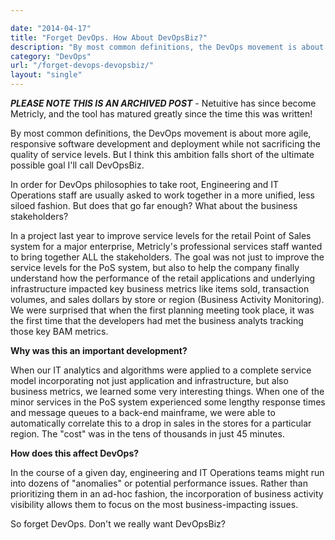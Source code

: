 ```yaml
---

date: "2014-04-17"
title: "Forget DevOps. How About DevOpsBiz?"
description: "By most common definitions, the DevOps movement is about more agile, responsive software development and deployment while not sacrificing the quality of service levels."
category: "DevOps"
url: "/forget-devops-devopsbiz/"
layout: "single"
---
```

***PLEASE NOTE THIS IS AN ARCHIVED POST*** - Netuitive has since become Metricly, and the tool has matured greatly since the time this was written!

By most common definitions, the DevOps movement is about more agile, responsive software development and deployment while not sacrificing the quality of service levels. But I think this ambition falls short of the ultimate possible goal I'll call DevOpsBiz.

In order for DevOps philosophies to take root, Engineering and IT Operations staff are usually asked to work together in a more unified, less siloed fashion. But does that go far enough? What about the business stakeholders?

In a project last year to improve service levels for the retail Point of Sales system for a major enterprise, Metricly's professional services staff wanted to bring together ALL the stakeholders. The goal was not just to improve the service levels for the PoS system, but also to help the company finally understand how the performance of the retail applications and underlying infrastructure impacted key business metrics like items sold, transaction volumes, and sales dollars by store or region (Business Activity Monitoring). We were surprised that when the first planning meeting took place, it was the first time that the developers had met the business analyts tracking those key BAM metrics.

**Why was this an important development?**

When our IT analytics and algorithms were applied to a complete service model incorporating not just application and infrastructure, but also business metrics, we learned some very interesting things. When one of the minor services in the PoS system experienced some lengthy response times and message queues to a back-end mainframe, we were able to automatically correlate this to a drop in sales in the stores for a particular region. The "cost" was in the tens of thousands in just 45 minutes.

**How does this affect DevOps?**

In the course of a given day, engineering and IT Operations teams might run into dozens of "anomalies" or potential performance issues. Rather than prioritizing them in an ad-hoc fashion, the incorporation of business activity visibility allows them to focus on the most business-impacting issues.

So forget DevOps. Don't we really want DevOpsBiz?
